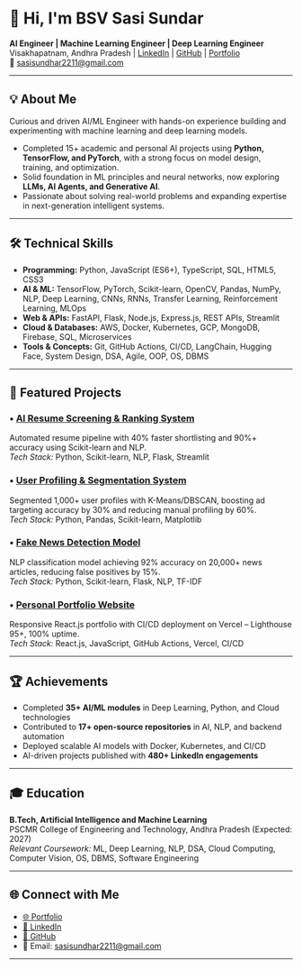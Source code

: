 # 👋 Hi, I'm BSV Sasi Sundar

**AI Engineer | Machine Learning Engineer | Deep Learning Engineer**  
Visakhapatnam, Andhra Pradesh | [LinkedIn](https://www.linkedin.com/in/sasisundar2211) | [GitHub](https://github.com/Sasisundar2211) | [Portfolio](https://www.sasisundar.me/)  
📧 sasisundhar2211@gmail.com

---

## 💡 About Me

Curious and driven AI/ML Engineer with hands-on experience building and experimenting with machine learning and deep learning models.  
- Completed 15+ academic and personal AI projects using **Python, TensorFlow, and PyTorch**, with a strong focus on model design, training, and optimization.
- Solid foundation in ML principles and neural networks, now exploring **LLMs, AI Agents, and Generative AI**.
- Passionate about solving real-world problems and expanding expertise in next-generation intelligent systems.

---

## 🛠️ Technical Skills

- **Programming:** Python, JavaScript (ES6+), TypeScript, SQL, HTML5, CSS3
- **AI & ML:** TensorFlow, PyTorch, Scikit-learn, OpenCV, Pandas, NumPy, NLP, Deep Learning, CNNs, RNNs, Transfer Learning, Reinforcement Learning, MLOps
- **Web & APIs:** FastAPI, Flask, Node.js, Express.js, REST APIs, Streamlit
- **Cloud & Databases:** AWS, Docker, Kubernetes, GCP, MongoDB, Firebase, SQL, Microservices
- **Tools & Concepts:** Git, GitHub Actions, CI/CD, LangChain, Hugging Face, System Design, DSA, Agile, OOP, OS, DBMS

---

## 🚀 Featured Projects

### • [AI Resume Screening & Ranking System](https://github.com/Sasisundar2211/AI-Resume_Ranking-app)
Automated resume pipeline with 40% faster shortlisting and 90%+ accuracy using Scikit-learn and NLP.  
*Tech Stack:* Python, Scikit-learn, NLP, Flask, Streamlit

### • [User Profiling & Segmentation System](https://github.com/Sasisundar2211/User_Profiling_Segmentation)
Segmented 1,000+ user profiles with K-Means/DBSCAN, boosting ad targeting accuracy by 30% and reducing manual profiling by 60%.  
*Tech Stack:* Python, Pandas, Scikit-learn, Matplotlib

### • [Fake News Detection Model](https://github.com/Sasisundar2211/Fake_News_Detection)
NLP classification model achieving 92% accuracy on 20,000+ news articles, reducing false positives by 15%.  
*Tech Stack:* Python, Scikit-learn, Flask, NLP, TF-IDF

### • [Personal Portfolio Website](https://github.com/Sasisundar2211/PersonalPortfolio)
Responsive React.js portfolio with CI/CD deployment on Vercel – Lighthouse 95+, 100% uptime.  
*Tech Stack:* React.js, JavaScript, GitHub Actions, Vercel, CI/CD

---

## 🏆 Achievements

- Completed **35+ AI/ML modules** in Deep Learning, Python, and Cloud technologies
- Contributed to **17+ open-source repositories** in AI, NLP, and backend automation
- Deployed scalable AI models with Docker, Kubernetes, and CI/CD
- AI-driven projects published with **480+ LinkedIn engagements**

---

## 🎓 Education

**B.Tech, Artificial Intelligence and Machine Learning**  
PSCMR College of Engineering and Technology, Andhra Pradesh (Expected: 2027)  
*Relevant Coursework:* ML, Deep Learning, NLP, DSA, Cloud Computing, Computer Vision, OS, DBMS, Software Engineering

---

## 🌐 Connect with Me

- [🌐 Portfolio](https://www.sasisundar.me/)
- [💼 LinkedIn](https://www.linkedin.com/in/sasisundar2211)
- [🐙 GitHub](https://github.com/Sasisundar2211)
- 📧 Email: sasisundhar2211@gmail.com

---

<!--
Profile generated and kept current with your actual project/skills experience.
Inspired by your resume and GitHub journey.
-->
